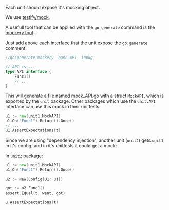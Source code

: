 Each unit should expose it's mocking object.

We use [testify/mock](https://github.com/stretchr/testify#mock-package).

A usefull tool that can be applied with the `go generate` command is the [mockery tool](https://github.com/vektra/mockery).

Just add above each interface that the unit expose the `go:generate` comment:

```go
//go:generate mockery -name API -inpkg

// API is ....
type API interface {
	Func1()
	// ...
}
```

This will generate a file named mock_API.go with a struct `MockAPI`, which is exported by the `unit` package.
Other packages which use the `unit.API` interface can use this mock in their unittests:

```go
u1 := new(unit1.MockAPI)
u1.On("Func1").Return().Once()
// ...
u1.AssertExpectations(t)
```
Since we are using "dependency injection", another unit (`unit2`) gets `unit1` in it's config, and in it's unittests
it could get a mock:

In `unit2` package:
```go
u1 := new(unit1.MockAPI)
u1.On("Func1").Return().Once()

u2 := New(Config{U1: u1})

got := u2.Func1()
assert.Equal(t, want, got)

u.AssertExpectations(t)
```
